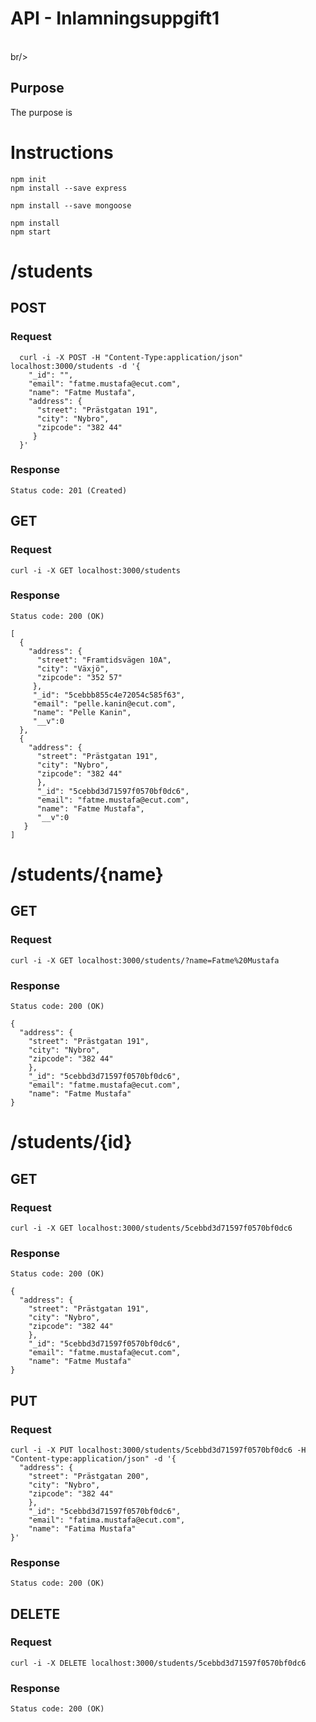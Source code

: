 # API - Inlamningsuppgift1

<br/>br/>

## Purpose
The purpose is








# Instructions
```
npm init
npm install --save express

npm install --save mongoose

npm install
npm start
```

# /students

## POST
### Request
```
  curl -i -X POST -H "Content-Type:application/json" localhost:3000/students -d '{
    "_id": "", 
    "email": "fatme.mustafa@ecut.com",
    "name": "Fatme Mustafa", 
    "address": { 
      "street": "Prästgatan 191",
      "city": "Nybro",
      "zipcode": "382 44" 
     } 
  }'
```
### Response
`Status code: 201 (Created)`

## GET
### Request
`curl -i -X GET localhost:3000/students`
### Response
`Status code: 200 (OK)`
```
[
  {
    "address": {
      "street": "Framtidsvägen 10A",
      "city": "Växjö",
      "zipcode": "352 57"
     },
     "_id": "5cebbb855c4e72054c585f63",
     "email": "pelle.kanin@ecut.com",
     "name": "Pelle Kanin",
     "__v":0
  },
  {
    "address": {
      "street": "Prästgatan 191",
      "city": "Nybro",
      "zipcode": "382 44"
      },
      "_id": "5cebbd3d71597f0570bf0dc6",
      "email": "fatme.mustafa@ecut.com",
      "name": "Fatme Mustafa",
      "__v":0
   }
]
```

# /students/{name}

## GET
### Request
`curl -i -X GET localhost:3000/students/?name=Fatme%20Mustafa`
### Response
`Status code: 200 (OK)`
```
{
  "address": {
    "street": "Prästgatan 191",
    "city": "Nybro",
    "zipcode": "382 44"
    },
    "_id": "5cebbd3d71597f0570bf0dc6",
    "email": "fatme.mustafa@ecut.com",
    "name": "Fatme Mustafa"
}
```

# /students/{id}

## GET
### Request
`curl -i -X GET localhost:3000/students/5cebbd3d71597f0570bf0dc6`
### Response
`Status code: 200 (OK)`
```
{
  "address": {
    "street": "Prästgatan 191",
    "city": "Nybro",
    "zipcode": "382 44"
    },
    "_id": "5cebbd3d71597f0570bf0dc6",
    "email": "fatme.mustafa@ecut.com",
    "name": "Fatme Mustafa"
}
```

## PUT
### Request
```
curl -i -X PUT localhost:3000/students/5cebbd3d71597f0570bf0dc6 -H "Content-type:application/json" -d '{
  "address": {
    "street": "Prästgatan 200",
    "city": "Nybro",
    "zipcode": "382 44"
    },
    "_id": "5cebbd3d71597f0570bf0dc6",
    "email": "fatima.mustafa@ecut.com",
    "name": "Fatima Mustafa"
}'
```
### Response
`Status code: 200 (OK)`

## DELETE
### Request
`curl -i -X DELETE localhost:3000/students/5cebbd3d71597f0570bf0dc6`
### Response
`Status code: 200 (OK)`
